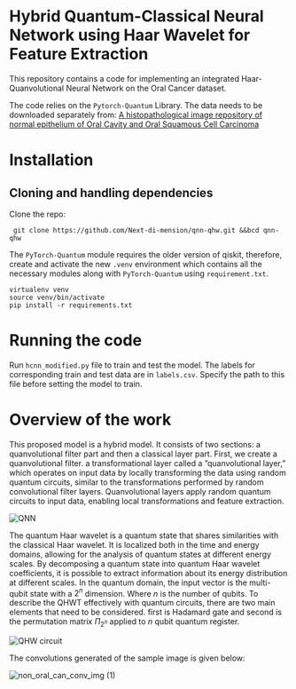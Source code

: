 # Hybrid Quantum-Classical Neural Network using Haar Wavelet for Feature Extraction 
This repository contains a code for implementing an integrated Haar-Quanvolutional Neural Network on the Oral Cancer dataset.

The code relies on the `Pytorch-Quantum` Library. The data needs to be downloaded separately from: [A histopathological image repository of normal epithelium of Oral Cavity and Oral Squamous Cell Carcinoma](https://data.mendeley.com/datasets/ftmp4cvtmb/1)  

# Installation

## Cloning and handling dependencies 
Clone the repo:
```
 git clone https://github.com/Next-di-mension/qnn-qhw.git &&bcd qnn-qhw
```
The `PyTorch-Quantum` module requires the older version of qiskit, therefore, create and activate the new `.venv` environment which contains all the necessary modules along with `PyTorch-Quantum` using `requirement.txt`.
```
virtualenv venv
source venv/bin/activate
pip install -r requirements.txt

```
# Running the code 
Run `hcnn_modified.py` file to train and test the model. The labels for corresponding train and test data are in `labels.csv`. Specify the path to this file before setting the model to train. 

# Overview of the work 
This proposed model is a hybrid model. It consists of two sections: a quanvolutional filter part and then a classical layer part. First, we create a quanvolutional filter. a transformational layer called a ”quanvolutional layer,” which operates on input data by locally transforming the data using random quantum circuits, similar to the transformations performed by random convolutional filter layers. Quanvolutional layers apply random quantum circuits to input data, enabling local transformations and feature extraction.

![QNN](https://github.com/Next-di-mension/qnn-qhw/assets/98448938/86de7b81-1f94-4635-8c15-566e00fbff36)

The quantum Haar wavelet is a quantum state that shares similarities with the classical Haar wavelet. It is localized both in the time and energy domains, allowing for the analysis of quantum states at different energy scales. By decomposing a quantum state into quantum Haar wavelet coefficients, it is possible to extract information about its energy distribution at different scales. In the quantum domain, the input vector is the multi-qubit state with a $2^n$ dimension. Where $n$ is the number of qubits. To describe the QHWT effectively with quantum circuits, there are two main elements that need to be considered. first is Hadamard gate and second is the permutation matrix $\Pi_{2^n}$ applied to $n$ qubit quantum register.

![QHW circuit](https://github.com/Next-di-mension/qnn-qhw/assets/98448938/b2d3c1bd-3ad6-41ee-a82d-eeaf087e6c01)

The convolutions generated of the sample image is given below: 

![non_oral_can_conv_img (1)](https://github.com/Next-di-mension/qnn-qhw/assets/98448938/ef4eff8f-168f-4b81-aa38-171acae47502)


